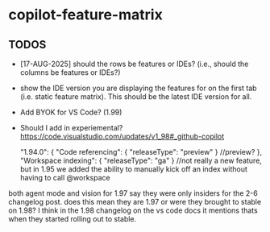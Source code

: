 # copilot-feature-matrix

## TODOS
- [17-AUG-2025] should the rows be features or IDEs? (i.e., should the columns be features or IDEs?)
- show the IDE version you are displaying the features for on the first tab (i.e. static feature matrix). This should be the latest IDE version for all.
- Add BYOK for VS Code? (1.99)
- Should I add in experiemental? https://code.visualstudio.com/updates/v1_98#_github-copilot


    "1.94.0": {
      "Code referencing": { "releaseType": "preview" } //preview?
    },
      "Workspace indexing": { "releaseType": "ga" } //not really a new feature, but in 1.95 we added the ability to manually kick off an index without having to call @workspace


both agent mode and vision for 1.97 say they were only insiders for the 2-6 changelog post. does this mean they are 1.97 or were they brought to stable on 1.98? I think in the 1.98 changelog on the vs code docs it mentions thats when they started rolling out to stable.